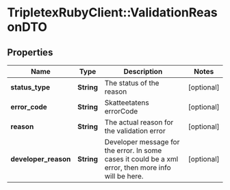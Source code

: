 # TripletexRubyClient::ValidationReasonDTO

## Properties
Name | Type | Description | Notes
------------ | ------------- | ------------- | -------------
**status_type** | **String** | The status of the reason | [optional] 
**error_code** | **String** | Skatteetatens errorCode | [optional] 
**reason** | **String** | The actual reason for the validation error | [optional] 
**developer_reason** | **String** | Developer message for the error. In some cases it could be a xml error, then more info will be here. | [optional] 


